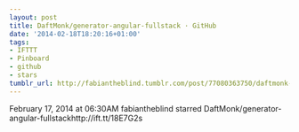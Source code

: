 ```yaml
---
layout: post
title: DaftMonk/generator-angular-fullstack · GitHub
date: '2014-02-18T18:20:16+01:00'
tags:
- IFTTT
- Pinboard
- github
- stars
tumblr_url: http://fabiantheblind.tumblr.com/post/77080363750/daftmonk-generator-angular-fullstack-github
---
```

February 17, 2014 at 06:30AM
fabiantheblind starred DaftMonk/generator-angular-fullstackhttp://ift.tt/18E7G2s
